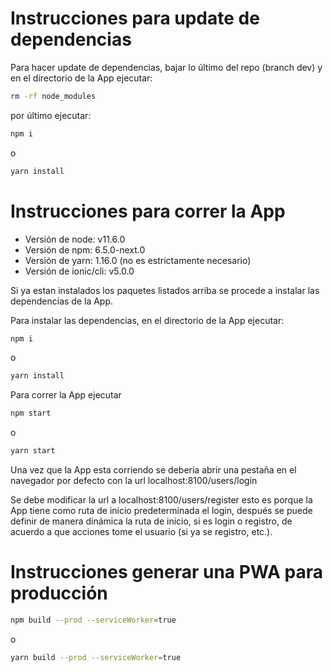 # Instrucciones para update de dependencias

Para hacer update de dependencias, bajar lo último del repo (branch dev) y en el directorio de la App ejecutar:

```bash
rm -rf node_modules
```

por último ejecutar:

```bash
npm i
```

o

```bash
yarn install
```

# Instrucciones para correr la App

* Versión de node: v11.6.0
* Versión de npm: 6.5.0-next.0
* Versión de yarn: 1.16.0 (no es estrictamente necesario)
* Versión de ionic/cli: v5.0.0

Si ya estan instalados los paquetes listados arriba se procede a instalar las dependencias de la App.

Para instalar las dependencias, en el directorio de la App ejecutar:

```bash
npm i
```

o

```bash
yarn install
```

Para correr la App ejecutar

```bash
npm start
```

o

```bash
yarn start
```

Una vez que la App esta corriendo se debería abrir una pestaña en el navegador por defecto con la url localhost:8100/users/login

Se debe modificar la url a localhost:8100/users/register esto es porque la App tiene como ruta de inicio predeterminada el login, después se puede definir de manera dinámica la ruta de inicio, si es login o registro, de acuerdo a que acciones tome el usuario (si ya se registro, etc.).

# Instrucciones generar una PWA para producción

```bash
npm build --prod --serviceWorker=true
```

o

```bash
yarn build --prod --serviceWorker=true
```

